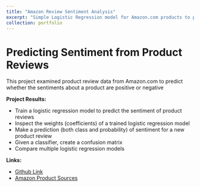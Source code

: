 ```yaml
---
title: "Amazon Review Sentiment Analysis"
excerpt: "Simple Logistic Regression model for Amazon.com products to predict sentiments.<br/><img src='/images/amazon.PNG'>"
collection: portfolio
---
```

# Predicting Sentiment from Product Reviews

This project examined product review data from Amazon.com to predict whether the sentiments about a product are positive or negative

**Project Results:**
- Train a logistic regression model to predict the sentiment of product reviews
- Inspect the weights (coefficients) of a trained logistic regression model
- Make a prediction (both class and probability) of sentiment for a new product review
- Given a classifier, create a confusion matrix
- Compare multiple logistic regression models

**Links:**
- [Github Link](https://github.com/said1210UW/Amazon-Review-Sentiment-Analysis)
- [Amazon Product Sources](https://jmcauley.ucsd.edu/data/amazon/)
